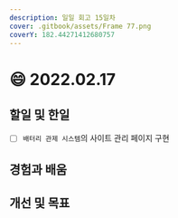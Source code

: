 ```yaml
---
description: 일일 회고 15일차
cover: .gitbook/assets/Frame 77.png
coverY: 182.44271412680757
---
```


# 😄 2022.02.17

## 할일 및 한일

* [ ] `배터리 관제 시스템`의 사이트 관리 페이지 구현

## 경험과 배움

## 개선 및 목표

